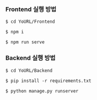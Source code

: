 ### Frontend 실행 방법

```
$ cd YoURL/Frontend
```

```
$ npm i
```

```
$ npm run serve
```



### Backend 실행 방법

```
$ cd YoURL/Backend
```

```
$ pip install -r requirements.txt
```

```
$ python manage.py runserver
```

